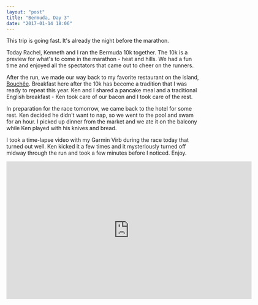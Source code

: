 ```yaml
---
layout: "post"
title: "Bermuda, Day 3"
date: "2017-01-14 18:06"
---
```


This trip is going fast. It's already the night before the marathon.

Today Rachel, Kenneth and I ran the Bermuda 10k together. The 10k is a preview for what's to come in the marathon - heat and hills. We had a fun time and enjoyed all the spectators that came out to cheer on the runners.

After the run, we made our way back to my favorite restaurant on the island, [Bouchêe](http://www.bouchee.bm/). Breakfast here after the 10k has become a tradition that I was ready to repeat this year. Ken and I shared a pancake meal and a traditional English breakfast - Ken took care of our bacon and I took care of the rest.

In preparation for the race tomorrow, we came back to the hotel for some rest. Ken decided he didn't want to nap, so we went to the pool and swam for an hour. I picked up dinner from the market and we ate it on the balcony while Ken played with his knives and bread.

I took a time-lapse video with my Garmin Virb during the race today that turned out well. Ken kicked it a few times and it mysteriously turned off midway through the run and took a few minutes before I noticed. Enjoy.

<iframe width="640" height="360" src="https://www.youtube.com/embed/5Y8tuIW-Avc" frameborder="0" allowfullscreen></iframe>
